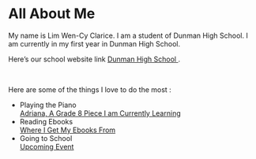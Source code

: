 <!DOCTYPE html>
<html>
<body>
<h1> All About Me</h1>
<p>
My name is Lim Wen-Cy Clarice. I am a student of Dunman High School. I am currently in my first year in Dunman High School. </p>
<p>
Here’s our school website link <a href ="www.dhs.sg"> Dunman High School  </a>. </p>
<br>
<p>Here are some of the things I love to do the most : </p> 
<ul>
<li>Playing the Piano</li>
<a href="https://www.youtube.com/watch?v=kezb-NP7TAs">Adriana, A Grade 8 Piece I am Currently Learning</a>
<li>Reading Ebooks</li>
<a href="http://eresources.nlb.gov.sg/ereads">Where I Get My Ebooks From</a>
<li>Going to School</li>
<a href="https://www.kiasuparents.com/kiasu/forum/viewtopic.php?f=39&t=5346&start=3210">Upcoming Event</a>
</ul>
</body>
</html>
